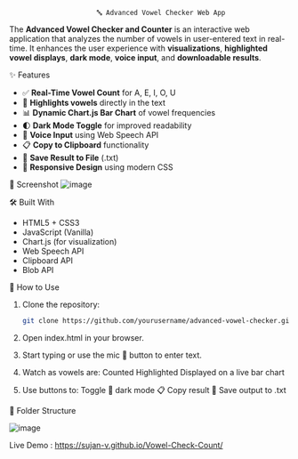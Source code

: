                           🔤 Advanced Vowel Checker Web App

The **Advanced Vowel Checker and Counter** is an interactive web application that analyzes the number of vowels in user-entered text in real-time. 
It enhances the user experience with **visualizations**, **highlighted vowel displays**, **dark mode**, **voice input**, and **downloadable results**.

✨ Features

- ✅ **Real-Time Vowel Count** for A, E, I, O, U
- 🔎 **Highlights vowels** directly in the text
- 📊 **Dynamic Chart.js Bar Chart** of vowel frequencies
- 🌓 **Dark Mode Toggle** for improved readability
- 🎤 **Voice Input** using Web Speech API
- 📋 **Copy to Clipboard** functionality
- 💾 **Save Result to File** (.txt)
- 📱 **Responsive Design** using modern CSS



📸 Screenshot
![image](https://github.com/user-attachments/assets/2573ccfe-99ee-4e14-a902-922d10b7dc70)


🛠️ Built With

- HTML5 + CSS3
- JavaScript (Vanilla)
- Chart.js (for visualization)
- Web Speech API
- Clipboard API
- Blob API


🚀 How to Use

1. Clone the repository:
   ```bash
   git clone https://github.com/yourusername/advanced-vowel-checker.git

2. Open index.html in your browser.

3. Start typing or use the mic 🎤 button to enter text.

4. Watch as vowels are:
      Counted
      Highlighted
      Displayed on a live bar chart

5. Use buttons to:
       Toggle 🌙 dark mode
       📋 Copy result
       💾 Save output to .txt

📂 Folder Structure


![image](https://github.com/user-attachments/assets/2775ba07-3e45-4590-b791-2528460a8eb9)


Live Demo : https://sujan-v.github.io/Vowel-Check-Count/

